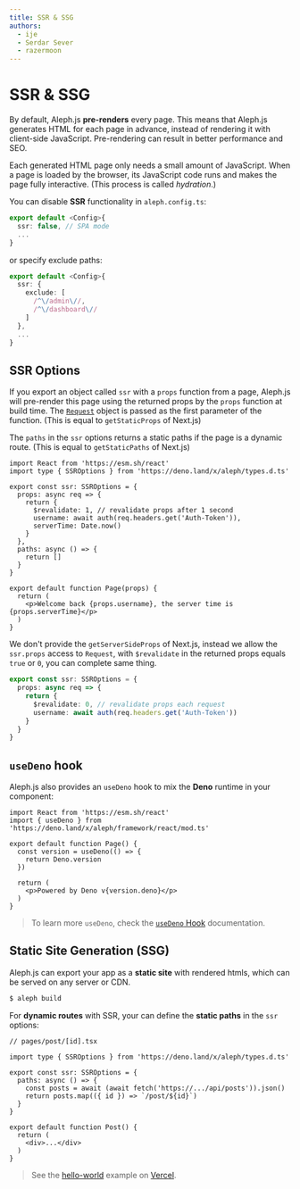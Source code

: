 ```yaml
---
title: SSR & SSG
authors:
  - ije
  - Serdar Sever
  - razermoon
---
```


# SSR & SSG

By default, Aleph.js **pre-renders** every page. This means that Aleph.js generates HTML for each page in advance, instead of rendering it with client-side JavaScript. Pre-rendering can result in better performance and SEO.

Each generated HTML page only needs a small amount of JavaScript. When a page is loaded by the browser, its JavaScript code runs and makes the page fully interactive. (This process is called _hydration_.)

You can disable **SSR** functionality in `aleph.config.ts`:

```ts
export default <Config>{
  ssr: false, // SPA mode
  ...
}
```

or specify exclude paths:

```ts
export default <Config>{
  ssr: {
    exclude: [
      /^\/admin\//,
      /^\/dashboard\//
    ]
  },
  ...
}
```

## SSR Options

If you export an object called `ssr` with a `props` function from a page, Aleph.js will pre-render this page using the returned props by the `props` function at build time. The [`Request`](https://developer.mozilla.org/en-US/docs/Web/API/Request/Request) object is passed as the first parameter of the function. (This is equal to `getStaticProps` of Next.js)

The `paths` in the `ssr` options returns a static paths if the page is a dynamic route. (This is equal to `getStaticPaths` of Next.js)

```tsx
import React from 'https://esm.sh/react'
import type { SSROptions } from 'https://deno.land/x/aleph/types.d.ts'

export const ssr: SSROptions = {
  props: async req => {
    return {
      $revalidate: 1, // revalidate props after 1 second
      username: await auth(req.headers.get('Auth-Token')),
      serverTime: Date.now()
    }
  },
  paths: async () => {
    return []
  }
}

export default function Page(props) {
  return (
    <p>Welcome back {props.username}, the server time is {props.serverTime}</p>
  )
}
```

We don't provide the `getServerSideProps` of Next.js, instead we allow the `ssr.props` access to `Request`, with `$revalidate` in the returned props equals `true` or `0`, you can complete same thing.

```ts
export const ssr: SSROptions = {
  props: async req => {
    return {
      $revalidate: 0, // revalidate props each request
      username: await auth(req.headers.get('Auth-Token'))
    }
  }
}
```

## `useDeno` hook

Aleph.js also provides an `useDeno` hook to mix the **Deno** runtime in your component:

```tsx
import React from 'https://esm.sh/react'
import { useDeno } from 'https://deno.land/x/aleph/framework/react/mod.ts'

export default function Page() {
  const version = useDeno(() => {
    return Deno.version
  })

  return (
    <p>Powered by Deno v{version.deno}</p>
  )
}
```

> To learn more `useDeno`, check the [`useDeno` Hook](/docs/advanced-features/use-deno-hook) documentation.

## Static Site Generation (SSG)

Aleph.js can export your app as a **static site** with rendered htmls, which can be served on any server or CDN.

```bash
$ aleph build
```

For **dynamic routes** with SSR, your can define the **static paths** in the `ssr` options:

```tsx
// pages/post/[id].tsx

import type { SSROptions } from 'https://deno.land/x/aleph/types.d.ts'

export const ssr: SSROptions = {
  paths: async () => {
    const posts = await (await fetch('https://.../api/posts')).json()
    return posts.map(({ id }) => `/post/${id}`)
  }
}

export default function Post() {
  return (
    <div>...</div>
  )
}
```

> See the [hello-world](https://alephjs-hello-world.vercel.app/) example on [Vercel](https://vercel.com).
